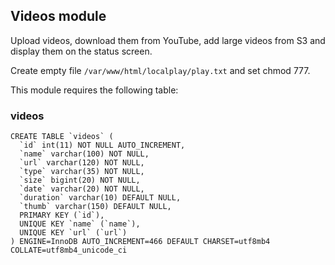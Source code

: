 ## Videos module

Upload videos, download them from YouTube, add large videos from S3 and display them on the status screen.

Create empty file `/var/www/html/localplay/play.txt` and set chmod 777.

This module requires the following table:

### videos
```
CREATE TABLE `videos` (
  `id` int(11) NOT NULL AUTO_INCREMENT,
  `name` varchar(100) NOT NULL,
  `url` varchar(120) NOT NULL,
  `type` varchar(35) NOT NULL,
  `size` bigint(20) NOT NULL,
  `date` varchar(20) NOT NULL,
  `duration` varchar(10) DEFAULT NULL,
  `thumb` varchar(150) DEFAULT NULL,
  PRIMARY KEY (`id`),
  UNIQUE KEY `name` (`name`),
  UNIQUE KEY `url` (`url`)
) ENGINE=InnoDB AUTO_INCREMENT=466 DEFAULT CHARSET=utf8mb4 COLLATE=utf8mb4_unicode_ci
```
